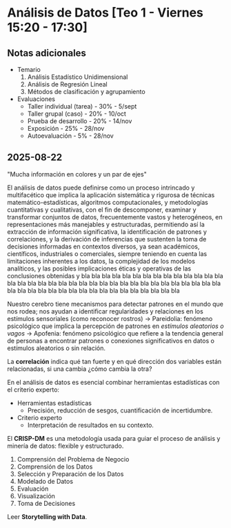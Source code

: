 # Análisis de Datos [Teo 1 - Viernes 15:20 - 17:30]
## Notas adicionales
- Temario
	1. Análisis Estadístico Unidimensional
	2. Análisis de Regresión Lineal
	3. Métodos de clasificación y agrupamiento
- Evaluaciones
	- Taller individual (tarea) - 30% - 5/sept
	- Taller grupal (caso) - 20% - 10/oct
	- Prueba de desarrollo - 20% - 14/nov
	- Exposición - 25% - 28/nov
	- Autoevaluación - 5% - 28/nov
## 2025-08-22
"Mucha información en colores y un par de ejes"

El análisis de datos puede definirse como un proceso intrincado y multifacético que implica la aplicación sistemática y rigurosa de técnicas matemático-estadísticas, algoritmos computacionales, y metodologías cuantitativas y cualitativas, con el fin de descomponer, examinar y transformar conjuntos de datos, frecuentemente vastos y heterogéneos, en representaciones más manejables y estructuradas, permitiendo así la extracción de información significativa, la identificación de patrones y correlaciones, y la derivación de inferencias que sustenten la toma de decisiones informadas en contextos diversos, ya sean académicos, científicos, industriales o comerciales, siempre teniendo en cuenta las limitaciones inherentes a los datos, la complejidad de los modelos analíticos, y las posibles implicaciones éticas y operativas de las conclusiones obtenidas y bla bla bla bla bla bla bla bla bla bla bla bla bla bla bla bla bla bla bla bla bla bla bla bla bla bla bla bla bla bla bla bla bla bla bla bla bla bla bla bla bla bla bla bla bla bla bla bla bla bla bla bla

Nuestro cerebro tiene mecanismos para detectar patrones en el mundo que nos rodea; nos ayudan a identificar regularidades y relaciones en los estímulos sensoriales (como reconocer rostros) -> Pareidolia: fenómeno psicológico que implica la percepción de patrones en *estímulos aleatorios o vagos* -> Apofenia: fenómeno psicológico que refiere a la tendencia general de personas a encontrar patrones o conexiones significativos en datos o estímulos aleatorios o sin relación.

La **correlación** indica qué tan fuerte y en qué dirección dos variables están relacionadas, si una cambia ¿cómo cambia la otra?

En el análisis de datos es esencial combinar herramientas estadísticas con el criterio experto:
- Herramientas estadísticas
	- Precisión, reducción de sesgos, cuantificación de incertidumbre.
- Criterio experto
	- Interpretación de resultados en su contexto.

El **CRISP-DM** es una metodología usada para guiar el proceso de análisis y minería de datos: flexible y estructurado.
1. Comprensión del Problema de Negocio
2. Comprensión de los Datos
3. Selección y Preparación de los Datos
4. Modelado de Datos
5. Evaluación
6. Visualización
7. Toma de Decisiones

Leer **Storytelling with Data**.